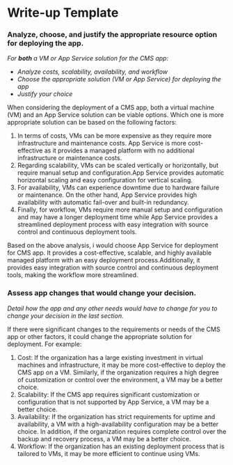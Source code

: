 # Write-up Template

### Analyze, choose, and justify the appropriate resource option for deploying the app.

*For **both** a VM or App Service solution for the CMS app:*
- *Analyze costs, scalability, availability, and workflow*
- *Choose the appropriate solution (VM or App Service) for deploying the app*
- *Justify your choice*

When considering the deployment of a CMS app, both a virtual machine (VM) and an App Service solution can be viable 
options. Which one is more appropriate solution can be based on the following factors:
1. In terms of costs, VMs can be more expensive as they require more infrastructure and maintenance costs. App Service 
is more cost-effective as it provides a managed platform with no additional infrastructure or maintenance costs.
2. Regarding scalability, VMs can be scaled vertically or horizontally, but require manual setup and configuration.App 
Service provides automatic horizontal scaling and easy configuration for vertical scaling.
3. For availability, VMs can experience downtime due to hardware failure or maintenance. On the other hand, App Service 
provides high availability with automatic fail-over and built-in redundancy.
4. Finally, for workflow, VMs require more manual setup and configuration and may have a longer deployment time while App 
Service provides a streamlined deployment process with easy integration with source control and continuous deployment tools.

Based on the above analysis, i would choose App Service for deployment for CMS app. It provides a cost-effective, scalable, 
and highly available managed platform with an easy deployment process.Additionally, it provides easy integration with source 
control and continuous deployment tools, making the workflow more streamlined.

### Assess app changes that would change your decision.

*Detail how the app and any other needs would have to change for you to change your decision in the last section.* 

If there were significant changes to the requirements or needs of the CMS app or other factors, it could change the appropriate 
solution for deployment. For example:
1. Cost: If the organization has a large existing investment in virtual machines and infrastructure, it may be more cost-effective 
to deploy the CMS app on a VM. Similarly, if the organization requires a high degree of customization or control over the environment, 
a VM may be a better choice.
2. Scalability: If the CMS app requires significant customization or configuration that is not supported by App Service, a VM may 
be a better choice.
3. Availability: If the organization has strict requirements for uptime and availability, a VM with a high-availability configuration 
may be a better choice. In addition, if the organization requires complete control over the backup and recovery process, a VM may be 
a better choice.
4. Workflow: If the organization has an existing deployment process that is tailored to VMs, it may be more efficient to continue using 
VMs. 